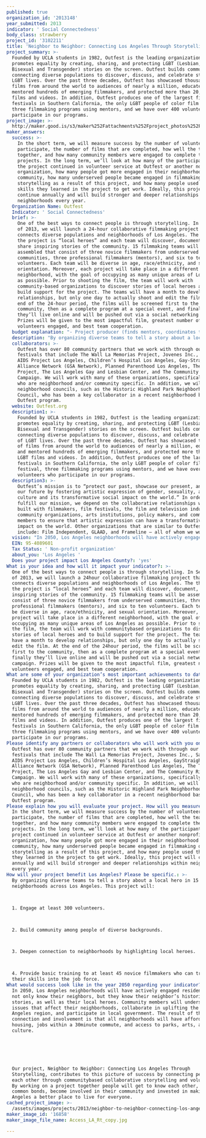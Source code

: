 ```yaml
---
published: true
organization_id: '2013148'
year_submitted: 2013
indicator: ' Social Connectedness'
body_class: strawberry
project_id: '3102211'
title: 'Neighbor to Neighbor: Connecting Los Angeles Through Storytelling'
project_summary: >-
  Founded by UCLA students in 1982, Outfest is the leading organization that
  promotes equality by creating, sharing, and protecting LGBT (Lesbian, Gay,
  Bisexual and Transgender) stories on the screen. Outfest builds community by
  connecting diverse populations to discover, discuss, and celebrate stories of
  LGBT lives. Over the past three decades, Outfest has showcased thousands of
  films from around the world to audiences of nearly a million, educated and
  mentored hundreds of emerging filmmakers, and protected more than 20,000 LGBT
  films and videos. In addition, Outfest produces one of the largest film
  festivals in Southern California, the only LGBT people of color film festival,
  three filmmaking programs using mentors, and we have over 400 volunteers who
  participate in our programs. 
project_image: >-
  http://maker.good.is/s3/maker%252Fattachments%252Fproject_photos%252Fimages%252F16858%252Fdisplay%252FAccess_LA_Rt_copy.jpg=c570x385
maker_answers:
  success: >-
    In the short term, we will measure success by the number of volunteers who
    participate, the number of films that are completed, how well the teams work
    together, and how many community members were engaged to complete the
    projects. In the long term, we’ll look at how many of the participants in
    the project continued in volunteer service at Outfest or another non-profit
    organization, how many people got more engaged in their neighborhood or
    community, how many underserved people became engaged in filmmaking or
    storytelling as a result of this project, and how many people used the
    skills they learned in the project to get work. Ideally, this project will
    continue annually and will build stronger and deeper relationships within
    neighborhoods every year. 
  Organization Name: Outfest
  Indicator: ' Social Connectedness'
  brief: >-
    One of the best ways to connect people is through storytelling. In September
    of 2013, we will launch a 24-hour collaborative filmmaking project that
    connects diverse populations and neighborhoods of Los Angeles. The theme of
    the project is “local heroes” and each team will discover, document, and
    share inspiring stories of the community. 15 filmmaking teams will be
    assembled that consist of three novice filmmakers from underserved
    communities, three professional filmmakers (mentors), and six to ten
    volunteers. Each team will be diverse in age, race/ethnicity, and sexual
    orientation. Moreover, each project will take place in a different
    neighborhood, with the goal of occupying as many unique areas of Los Angeles
    as possible. Prior to shooting the film, the team will work with
    community-based organizations to discover stories of local heroes and to
    build support for the project. The teams will have a month to develop
    relationships, but only one day to actually shoot and edit the film. At the
    end of the 24-hour period, the films will be screened first to the
    community, then as a complete program at a special event, and finally
    they’ll live online and will be pushed out via a social networking campaign.
    Prizes will be given to the most impactful film, greatest number of
    volunteers engaged, and best team cooperation. 
  budget explanation: "- Project producer (finds mentors, coordinates teams, procures basic equipment, coordinates both neighborhood screening and final screening) – 4 months @ $4000/month = $16,000\r\n- Community organizer (partners with local community organizations, selects neighborhoods for projects) – 4 months @ $3000/month = $12,000\r\n- Volunteer coordinator – 4 months @ $3000/month = $12,000\r\n- Production assistant – 3 months@ $2000/month = $6,000\r\n- Publicist (generates print and online stories about the project) – 2 months@ 3.500/month $7,000\r\n- Outfest Senior Team Management – 4 months @ $2000/month = $8000\r\n- Web designer and online communications (produces website to house the films and runs social media campaign) = $10,000 \r\n- Office and supplies – 4 months @ $2125 = $8500\r\n- Insurance = $5,000\r\n- Food and craft services – 300 volunteers x $25 per person = $7,500\r\n- Volunteer T-shirts 300 x $10 = $3000\r\n- Final Screening (venue rental, projection costs, and reception) = $5000"
  description: "By organizing diverse teams to tell a story about a local hero in 15 different neighborhoods across Los Angeles. This project will: \r\n1. Engage at least 300 volunteers. \r\n2. Build community among people of diverse backgrounds. \r\n3. Deepen connection to neighborhoods by highlighting local heroes. \r\n4. Provide basic training to at least 45 novice filmmakers who can transport their skills into the job force. "
  collaborators: >-
    Outfest has over 80 community partners that we work with through our film
    festivals that include The Wall La Memorias Project, Jovenes Inc., Satrang,
    AIDS Project Los Angeles, Children’s Hospital Los Angeles, Gay-Straight
    Alliance Network (GSA Network), Planned Parenthood Los Angeles, The Trevor
    Project, The Los Angeles Gay and Lesbian Center, and The Community Rights
    Campaign. We will work with many of these organizations, specifically those
    who are neighborhood and/or community specific. In addition, we will engage
    neighborhood councils, such as the Historic Highland Park Neighborhood
    Council, who has been a key collaborator in a recent neighborhood based
    Outfest program. 
  website: Outfest.org
  description1: >-
    Founded by UCLA students in 1982, Outfest is the leading organization that
    promotes equality by creating, sharing, and protecting LGBT (Lesbian, Gay,
    Bisexual and Transgender) stories on the screen. Outfest builds community by
    connecting diverse populations to discover, discuss, and celebrate stories
    of LGBT lives. Over the past three decades, Outfest has showcased thousands
    of films from around the world to audiences of nearly a million, educated
    and mentored hundreds of emerging filmmakers, and protected more than 20,000
    LGBT films and videos. In addition, Outfest produces one of the largest film
    festivals in Southern California, the only LGBT people of color film
    festival, three filmmaking programs using mentors, and we have over 400
    volunteers who participate in our programs. 
  description3: >-
    Outfest’s mission is to “protect our past, showcase our present, and nurture
    our future by fostering artistic expression of gender, sexuality, and LGBT
    culture and its transformative social impact on the world.” In order to
    fulfill our mission, we depend on the collaborative relationships we have
    built with filmmakers, film festivals, the film and television industry,
    community organizations, arts institutions, policy makers, and community
    members to ensure that artistic expression can have a transformative social
    impact on the world. Other organizations that are similar to Outfest
    include: Film Independent, GLAAD, and Frameline – all of whom we work with. 
  vision: "In 2050, Los Angeles neighborhoods will have actively engaged residents, who not only know their neighbors, but they know their neighbor’s histories and stories, as well as their local heroes. Community members will understand the issues that affect their neighborhoods, collaborate in uplifting the Los Angeles region, and participate in local government. The result of this connection and involvement is that all neighborhoods will have affordable housing, jobs within a 30-minute commute, and access to parks, arts, and culture. \r\n\r\nOur project, Neighbor to Neighbor: Connecting Los Angeles Through Storytelling, contributes to this picture of success by connecting people to each other through community-based collaborative storytelling and volunteerism. By working on a project together people will get to know each other, develop common bonds, become involved in their community and invested in making Los Angeles a better place to live for everyone. "
  EIN: 95-4089601
  Tax Status: ' Non-profit organization'
  about_you: 'Los Angeles '
  Does your project impact Los Angeles County?: 'yes'
What is your idea and how will it impact your indicator?: >-
  One of the best ways to connect people is through storytelling. In September
  of 2013, we will launch a 24hour collaborative filmmaking project that
  connects diverse populations and neighborhoods of Los Angeles. The theme of
  the project is “local heroes” and each team will discover, document, and share
  inspiring stories of the community. 15 filmmaking teams will be assembled that
  consist of three novice filmmakers from underserved communities, three
  professional filmmakers (mentors), and six to ten volunteers. Each team will
  be diverse in age, race/ethnicity, and sexual orientation. Moreover, each
  project will take place in a different neighborhood, with the goal of
  occupying as many unique areas of Los Angeles as possible. Prior to shooting
  the film, the team will work with communitybased organizations to discover
  stories of local heroes and to build support for the project. The teams will
  have a month to develop relationships, but only one day to actually shoot and
  edit the film. At the end of the 24hour period, the films will be screened
  first to the community, then as a complete program at a special event, and
  finally they’ll live online and will be pushed out via a social networking
  campaign. Prizes will be given to the most impactful film, greatest number of
  volunteers engaged, and best team cooperation. 
What are some of your organization’s most important achievements to date?: >-
  Founded by UCLA students in 1982, Outfest is the leading organization that
  promotes equality by creating, sharing, and protecting LGBT (Lesbian, Gay,
  Bisexual and Transgender) stories on the screen. Outfest builds community by
  connecting diverse populations to discover, discuss, and celebrate stories of
  LGBT lives. Over the past three decades, Outfest has showcased thousands of
  films from around the world to audiences of nearly a million, educated and
  mentored hundreds of emerging filmmakers, and protected more than 20,000 LGBT
  films and videos. In addition, Outfest produces one of the largest film
  festivals in Southern California, the only LGBT people of color film festival,
  three filmmaking programs using mentors, and we have over 400 volunteers who
  participate in our programs. 
Please identify any partners or collaborators who will work with you on this project.: >-
  Outfest has over 80 community partners that we work with through our film
  festivals that include The Wall La Memorias Project, Jovenes Inc., Satrang,
  AIDS Project Los Angeles, Children’s Hospital Los Angeles, GayStraight
  Alliance Network (GSA Network), Planned Parenthood Los Angeles, The Trevor
  Project, The Los Angeles Gay and Lesbian Center, and The Community Rights
  Campaign. We will work with many of these organizations, specifically those
  who are neighborhood and/or community specific. In addition, we will engage
  neighborhood councils, such as the Historic Highland Park Neighborhood
  Council, who has been a key collaborator in a recent neighborhood based
  Outfest program. 
Please explain how you will evaluate your project. How will you measure success?: >-
  In the short term, we will measure success by the number of volunteers who
  participate, the number of films that are completed, how well the teams work
  together, and how many community members were engaged to complete the
  projects. In the long term, we’ll look at how many of the participants in the
  project continued in volunteer service at Outfest or another nonprofit
  organization, how many people got more engaged in their neighborhood or
  community, how many underserved people became engaged in filmmaking or
  storytelling as a result of this project, and how many people used the skills
  they learned in the project to get work. Ideally, this project will continue
  annually and will build stronger and deeper relationships within neighborhoods
  every year. 
How will your project benefit Los Angeles? Please be specific.: >-
  By organizing diverse teams to tell a story about a local hero in 15 different
  neighborhoods across Los Angeles. This project will: 



  1. Engage at least 300 volunteers. 



  2. Build community among people of diverse backgrounds. 



  3. Deepen connection to neighborhoods by highlighting local heroes. 



  4. Provide basic training to at least 45 novice filmmakers who can transport
  their skills into the job force. 
What would success look like in the year 2050 regarding your indicator?: >-
  In 2050, Los Angeles neighborhoods will have actively engaged residents, who
  not only know their neighbors, but they know their neighbor’s histories and
  stories, as well as their local heroes. Community members will understand the
  issues that affect their neighborhoods, collaborate in uplifting the Los
  Angeles region, and participate in local government. The result of this
  connection and involvement is that all neighborhoods will have affordable
  housing, jobs within a 30minute commute, and access to parks, arts, and
  culture. 






  Our project, Neighbor to Neighbor: Connecting Los Angeles Through
  Storytelling, contributes to this picture of success by connecting people to
  each other through communitybased collaborative storytelling and volunteerism.
  By working on a project together people will get to know each other, develop
  common bonds, become involved in their community and invested in making Los
  Angeles a better place to live for everyone. 
cached_project_image: >-
  /assets/images/projects/2013/neighbor-to-neighbor-connecting-los-angeles-through-storytelling/maker.good.is/s3/maker%252Fattachments%252Fproject_photos%252Fimages%252F16858%252Fdisplay%252FAccess_LA_Rt_copy.jpg=c570x385.jpg
maker_image_id: '16858'
maker_image_file_name: Access_LA_Rt_copy.jpg

---
```

